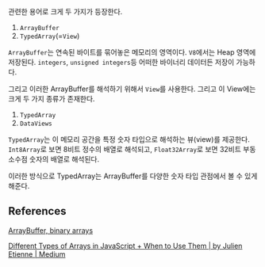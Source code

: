 관련한 용어로 크게 두 가지가 등장한다.

1. `ArrayBuffer`
2. `TypedArray`(=`View`)

`ArrayBuffer`는 연속된 바이트를 묶어놓은 메모리의 영역이다. `V8`에서는 Heap 영역에 저장된다. `integers`, `unsigned integers`등 어떠한 바이너리 데이터든 저장이 가능하다.

그리고 이러한 ArrayBuffer를 해석하기 위해서 `View`를 사용한다. 그리고 이 View에는 크게 두 가지 종류가 존재한다.

1. `TypedArray`
2. `DataViews`

`TypedArray`는 이 메모리 공간을 특정 숫자 타입으로 해석하는 뷰(view)를 제공한다. `Int8Array`로 보면 8비트 정수의 배열로 해석되고, `Float32Array`로 보면 32비트 부동소수점 숫자의 배열로 해석된다.

이러한 방식으로 TypedArray는 ArrayBuffer를 다양한 숫자 타입 관점에서 볼 수 있게 해준다.

## References

[ArrayBuffer, binary arrays](https://ko.javascript.info/arraybuffer-binary-arrays)

[Different Types of Arrays in JavaScript + When to Use Them | by Julien Etienne | Medium](https://medium.com/@julienetienne/different-types-of-arrays-in-javascript-and-when-to-use-them-77f7843b71de)
